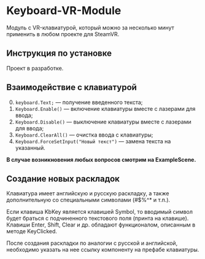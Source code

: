 
# Keyboard-VR-Module

Модуль с VR-клавиатурой, который можно за несколько минут применить в любом проекте для SteamVR.

## Инструкция по установке

Проект в разработке.
<!---

[//]: # (TODO: Скриншоты по установке)

1. Устанавливаем SteamVR, если этого еще не сделали;
2. Скачиваем Unity Package из вкладки Releases;
3. Импортируем файл Unity Package;
4. Добавляем на обе руки игрока префаб KbKeyPointer;
5. Добавляем на сцену префаб клавиатуры;
6. Указываем ссылки на два KbKeyPointer компоненту на префабе клавиатуры.

-->

## Взаимодействие с клавиатурой

0. `keyboard.Text;` — получение введенного текста;
1. `Keyboard.Enable()` — включение клавиатуры вместе с лазерами для ввода;
2. `Keyboard.Disable()` — выключение клавиатуры вместе с лазерами для ввода;
4. `Keyboard.ClearAll()` — очистка ввода с клавиатуры;
5. `Keyboard.ForceSetInput("Новый текст")` — замена текста на указанный.

**В случае возникновения любых вопросов смотрим на ExampleScene.**

## Создание новых раскладок

Клавиатура имеет английскую и русскую раскладку, а также дополнительную со специальными символами (#$%^* и т.п.).

Если клавиша KbKey является клавишей Symbol, то вводимый символ будет браться с подчиненного текстового поля (принта на клавише). Клавиши  Enter, Shift, Clear и др. обладают функционалом, описанным в методе KeyClicked.

После создания раскладки по аналогии с русской и английской, необходимо указать на нее ссылку компоненту на префабе клавиатуры.

[//]: # (TODO: Скриншот массива ссылок на раскладки)